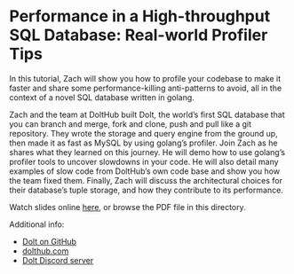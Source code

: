 # Performance in a High-throughput SQL Database: Real-world Profiler Tips

In this tutorial, Zach will show you how to profile your codebase to
make it faster and share some performance-killing anti-patterns to
avoid, all in the context of a novel SQL database written in golang.

Zach and the team at DoltHub built Dolt, the world’s first SQL
database that you can branch and merge, fork and clone, push and pull
like a git repository. They wrote the storage and query engine from
the ground up, then made it as fast as MySQL by using golang’s
profiler. Join Zach as he shares what they learned on this journey.
He will demo how to use golang’s profiler tools to uncover slowdowns
in your code. He will also detail many examples of slow code from
DoltHub’s own code base and show you how the team fixed them. Finally,
Zach will discuss the architectural choices for their database’s tuple
storage, and how they contribute to its performance.

Watch slides online [here](https://docs.google.com/presentation/d/e/2PACX-1vR7HrSEoNYJuE9cS2Df_sPPli2vs2ZfzB-np2dtrTNZn-yLCq4ZXUjkEWm0CxtCLLnctr1KL2D2kmub/pub?start=false&loop=false&delayms=3000), or browse the PDF file in this directory.

Additional info:

* [Dolt on GitHub](https://github.com/dolthub/dolt)
* [dolthub.com](https://dolthub.com)
* [Dolt Discord server](https://discord.com/invite/RFwfYpu)
